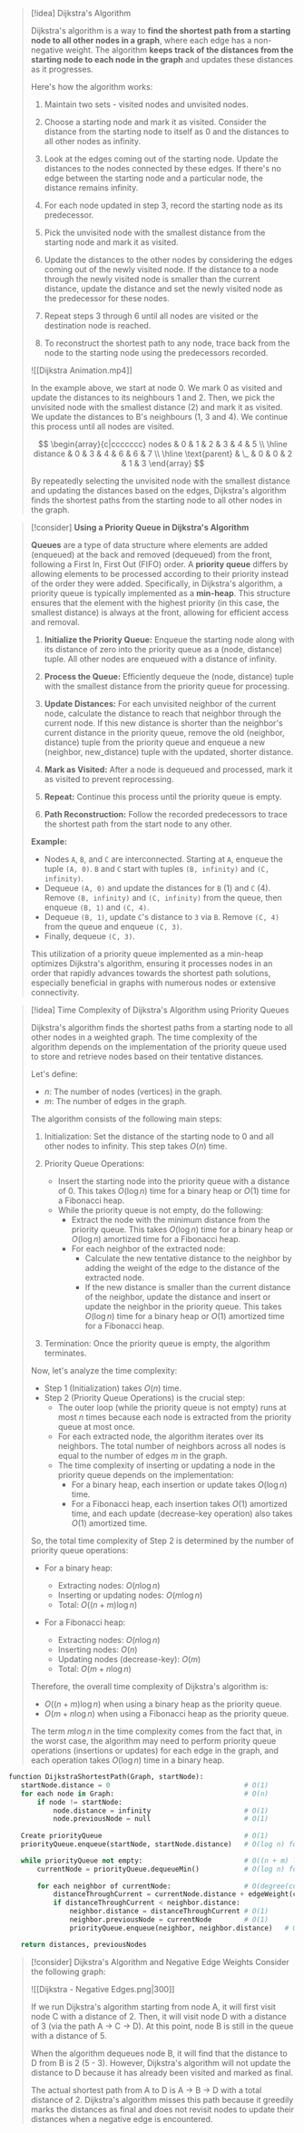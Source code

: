 

> [!idea] Dijkstra's Algorithm
>
> Dijkstra's algorithm is a way to **find the shortest path from a starting node to all other nodes in a graph**, where each edge has a non-negative weight. The algorithm **keeps track of the distances from the starting node to each node in the graph** and updates these distances as it progresses.
>
> Here's how the algorithm works:
> 1. Maintain two sets - visited nodes and unvisited nodes.
>
> 2. Choose a starting node and mark it as visited. Consider the distance from the starting node to itself as 0 and the distances to all other nodes as infinity.
>
> 3. Look at the edges coming out of the starting node. Update the distances to the nodes connected by these edges. If there's no edge between the starting node and a particular node, the distance remains infinity.
>
> 4. For each node updated in step 3, record the starting node as its predecessor.
>
> 5. Pick the unvisited node with the smallest distance from the starting node and mark it as visited.
>
> 6. Update the distances to the other nodes by considering the edges coming out of the newly visited node. If the distance to a node through the newly visited node is smaller than the current distance, update the distance and set the newly visited node as the predecessor for these nodes.
>
> 7. Repeat steps 3 through 6 until all nodes are visited or the destination node is reached.
>
> 8. To reconstruct the shortest path to any node, trace back from the node to the starting node using the predecessors recorded.
>
> ![[Dijkstra Animation.mp4]]
>
> In the example above, we start at node 0. We mark 0 as visited and update the distances to its neighbours 1 and 2. Then, we pick the unvisited node with the smallest distance (2) and mark it as visited. We update the distances to B's neighbours (1, 3 and 4). We continue this process until all nodes are visited.
> 
> $$
>\begin{array}{c|ccccccc}
>nodes & 0 & 1 & 2 & 3 & 4 & 5 \\
>\hline
>distance & 0 & 3 & 4 & 6 & 6 & 7 \\
>\hline
>\text{parent} & \_ & 0 & 0 & 2 & 1 & 3
>\end{array}
>$$
>
> By repeatedly selecting the unvisited node with the smallest distance and updating the distances based on the edges, Dijkstra's algorithm finds the shortest paths from the starting node to all other nodes in the graph.



> [!consider] **Using a Priority Queue in Dijkstra's Algorithm**
>
> **Queues** are a type of data structure where elements are added (enqueued) at the back and removed (dequeued) from the front, following a First In, First Out (FIFO) order. A **priority queue** differs by allowing elements to be processed according to their priority instead of the order they were added. Specifically, in Dijkstra's algorithm, a priority queue is typically implemented as a **min-heap**. This structure ensures that the element with the highest priority (in this case, the smallest distance) is always at the front, allowing for efficient access and removal.
>
> 1. **Initialize the Priority Queue:** Enqueue the starting node along with its distance of zero into the priority queue as a (node, distance) tuple. All other nodes are enqueued with a distance of infinity.
>
> 2. **Process the Queue:** Efficiently dequeue the (node, distance) tuple with the smallest distance from the priority queue for processing.
>
> 3. **Update Distances:** For each unvisited neighbor of the current node, calculate the distance to reach that neighbor through the current node. If this new distance is shorter than the neighbor's current distance in the priority queue, remove the old (neighbor, distance) tuple from the priority queue and enqueue a new (neighbor, new_distance) tuple with the updated, shorter distance.
>
> 4. **Mark as Visited:** After a node is dequeued and processed, mark it as visited to prevent reprocessing.
>
> 5. **Repeat:** Continue this process until the priority queue is empty.
>
> 6. **Path Reconstruction:** Follow the recorded predecessors to trace the shortest path from the start node to any other.
>
> **Example:**
> - Nodes `A`, `B`, and `C` are interconnected. Starting at `A`, enqueue the tuple `(A, 0)`. `B` and `C` start with tuples `(B, infinity)` and `(C, infinity)`.
> - Dequeue `(A, 0)` and update the distances for `B` (1) and `C` (4). Remove `(B, infinity)` and `(C, infinity)` from the queue, then enqueue `(B, 1)` and `(C, 4)`.
> - Dequeue `(B, 1)`, update `C`'s distance to `3` via `B`. Remove `(C, 4)` from the queue and enqueue `(C, 3)`.
> - Finally, dequeue `(C, 3)`.
>
> This utilization of a priority queue implemented as a min-heap optimizes Dijkstra's algorithm, ensuring it processes nodes in an order that rapidly advances towards the shortest path solutions, especially beneficial in graphs with numerous nodes or extensive connectivity.


> [!idea] Time Complexity of Dijkstra's Algorithm using Priority Queues
>
> Dijkstra's algorithm finds the shortest paths from a starting node to all other nodes in a weighted graph. The time complexity of the algorithm depends on the implementation of the priority queue used to store and retrieve nodes based on their tentative distances.
>
> Let's define:
> - $n$: The number of nodes (vertices) in the graph.
> - $m$: The number of edges in the graph.
>
> The algorithm consists of the following main steps:
> 1. Initialization: Set the distance of the starting node to 0 and all other nodes to infinity. This step takes $O(n)$ time.
>
> 2. Priority Queue Operations:
>    - Insert the starting node into the priority queue with a distance of 0. This takes $O(\log n)$ time for a binary heap or $O(1)$ time for a Fibonacci heap.
>    - While the priority queue is not empty, do the following:
>      - Extract the node with the minimum distance from the priority queue. This takes $O(\log n)$ time for a binary heap or $O(\log n)$ amortized time for a Fibonacci heap.
>      - For each neighbor of the extracted node:
>        - Calculate the new tentative distance to the neighbor by adding the weight of the edge to the distance of the extracted node.
>        - If the new distance is smaller than the current distance of the neighbor, update the distance and insert or update the neighbor in the priority queue. This takes $O(\log n)$ time for a binary heap or $O(1)$ amortized time for a Fibonacci heap.
>
> 3. Termination: Once the priority queue is empty, the algorithm terminates.
>
> Now, let's analyze the time complexity:
> - Step 1 (Initialization) takes $O(n)$ time.
> - Step 2 (Priority Queue Operations) is the crucial step:
>   - The outer loop (while the priority queue is not empty) runs at most $n$ times because each node is extracted from the priority queue at most once.
>   - For each extracted node, the algorithm iterates over its neighbors. The total number of neighbors across all nodes is equal to the number of edges $m$ in the graph.
>   - The time complexity of inserting or updating a node in the priority queue depends on the implementation:
>     - For a binary heap, each insertion or update takes $O(\log n)$ time.
>     - For a Fibonacci heap, each insertion takes $O(1)$ amortized time, and each update (decrease-key operation) also takes $O(1)$ amortized time.
>
> So, the total time complexity of Step 2 is determined by the number of priority queue operations:
> - For a binary heap:
>   - Extracting nodes: $O(n \log n)$
>   - Inserting or updating nodes: $O(m \log n)$
>   - Total: $O((n + m) \log n)$
>
> - For a Fibonacci heap:
>   - Extracting nodes: $O(n \log n)$
>   - Inserting nodes: $O(n)$
>   - Updating nodes (decrease-key): $O(m)$
>   - Total: $O(m + n \log n)$
>
> Therefore, the overall time complexity of Dijkstra's algorithm is:
> - $O((n + m) \log n)$ when using a binary heap as the priority queue.
> - $O(m + n \log n)$ when using a Fibonacci heap as the priority queue.
>
> The term $m \log n$ in the time complexity comes from the fact that, in the worst case, the algorithm may need to perform priority queue operations (insertions or updates) for each edge in the graph, and each operation takes $O(\log n)$ time in a binary heap.

```python
function DijkstraShortestPath(Graph, startNode):
   startNode.distance = 0                                 # O(1)
   for each node in Graph:                                # O(n)
       if node != startNode:
           node.distance = infinity                       # O(1)
           node.previousNode = null                       # O(1)
   
   Create priorityQueue                                   # O(1)
   priorityQueue.enqueue(startNode, startNode.distance)   # O(log n) for BH, O(1) for FH

   while priorityQueue not empty:                         # O((n + m) log n) BH, O(m + n log n) for FH
       currentNode = priorityQueue.dequeueMin()           # O(log n) for BH, O(log n) average for FH
       
       for each neighbor of currentNode:                  # O(degree(currentNode))
           distanceThroughCurrent = currentNode.distance + edgeWeight(currentNode, neighbor)   # O(1)
           if distanceThroughCurrent < neighbor.distance:
               neighbor.distance = distanceThroughCurrent # O(1)
               neighbor.previousNode = currentNode        # O(1)
               priorityQueue.enqueue(neighbor, neighbor.distance)   # O(log n) for BH, O(1) for FH

   return distances, previousNodes
```


> [!consider] Dijkstra's Algorithm and Negative Edge Weights
> Consider the following graph:
> 
> ![[Dijkstra - Negative Edges.png|300]]
> 
> If we run Dijkstra's algorithm starting from node A, it will first visit node C with a distance of 2. Then, it will visit node D with a distance of 3 (via the path A -> C -> D). At this point, node B is still in the queue with a distance of 5.
> 
> When the algorithm dequeues node B, it will find that the distance to D from B is 2 (5 - 3). However, Dijkstra's algorithm will not update the distance to D because it has already been visited and marked as final.
> 
> The actual shortest path from A to D is A -> B -> D with a total distance of 2. Dijkstra's algorithm misses this path because it greedily marks the distances as final and does not revisit nodes to update their distances when a negative edge is encountered.
> 


